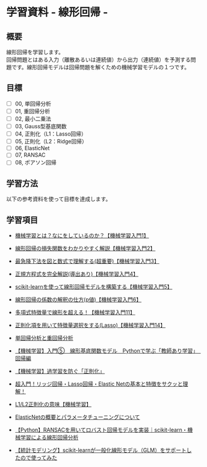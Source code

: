 # 学習資料 - 線形回帰 - 
## 概要
線形回帰を学習します。<br>
回帰問題とはある入力（離散あるいは連続値）から出力（連続値）を予測する問題です。線形回帰モデルは回帰問題を解くための機械学習モデルの１つです。

## 目標
- [ ] 00, 単回帰分析
- [ ] 01, 重回帰分析
- [ ] 02, 最小二乗法
- [ ] 03, Gauss型基底関数
- [ ] 04, 正則化（L1：Lasso回帰）
- [ ] 05, 正則化（L2：Ridge回帰）
- [ ] 06, ElasticNet
- [ ] 07, RANSAC
- [ ] 08, ポアソン回帰

## 学習方法
以下の参考資料を使って目標を達成します。

## 学習項目
- [機械学習とは？なにをしているのか？【機械学習入門1】](https://datawokagaku.com/what_is_machine_learning/)
- [線形回帰の損失関数をわかりやすく解説【機械学習入門2】](https://datawokagaku.com/cost_function/)
- [最急降下法を図と数式で理解する(超重要)【機械学習入門3】](https://datawokagaku.com/gradient_descent/)
- [正規方程式を完全解説(導出あり)【機械学習入門4】](https://datawokagaku.com/normal_equation/)
- [scikit-learnを使って線形回帰モデルを構築する【機械学習入門5】](https://datawokagaku.com/linear_reg_implement/)
- [線形回帰の係数の解釈の仕方(p値)【機械学習入門6】](https://datawokagaku.com/lin_reg_coef/)
- [多項式特徴量で線形を超える！【機械学習入門11】](https://datawokagaku.com/polynomial_features/)
- [正則化項を用いて特徴量選択をする(Lasso)【機械学習入門14】](https://datawokagaku.com/lasso/)

- [単回帰分析と重回帰分析](https://tutorials.chainer.org/ja/07_Regression_Analysis.html)
- [【機械学習】入門⑤　線形基底関数モデル　Pythonで学ぶ「教師あり学習」　回帰編](https://www.wantanblog.com/entry/2020/02/19/220917)
- [【機械学習】過学習を防ぐ「正則化」](https://rightcode.co.jp/blog/information-technology/regularization-to-prevent-overtraining)
- [超入門！リッジ回帰・Lasso回帰・Elastic Netの基本と特徴をサクッと理解！](https://aizine.ai/ridge-lasso-elasticnet/)
- [L1/L2正則化の意味【機械学習】](https://www.youtube.com/watch?v=3vfiMRjgzZ8)
- [ElasticNetの概要とパラメータチューニングについて](https://qiita.com/c60evaporator/items/d0356fca12b37a82fe57)
- [【Python】RANSACを用いてロバスト回帰モデルを実装｜scikit-learn・機械学習による線形回帰分析](https://di-acc2.com/programming/python/12459/)
- [【統計モデリング】scikit-learnが一般化線形モデル（GLM）をサポートしたので使ってみた](https://cpp-learning.com/scikit-learn-glm/)
